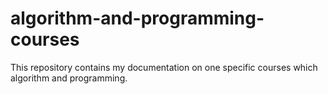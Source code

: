 # algorithm-and-programming-courses
This repository contains my documentation on one specific courses which algorithm and programming.
